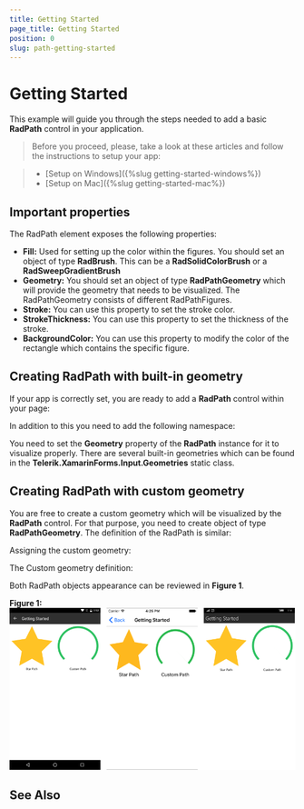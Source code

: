 ```yaml
---
title: Getting Started
page_title: Getting Started
position: 0
slug: path-getting-started
---
```


# Getting Started
   
This example will guide you through the steps needed to add a basic **RadPath** control in your application.

>Before you proceed, please, take a look at these articles and follow the instructions to setup your app:

>- [Setup on Windows]({%slug getting-started-windows%})
>- [Setup on Mac]({%slug getting-started-mac%})

## Important properties

The RadPath element exposes the following properties:

* **Fill:** Used for setting up the color within the figures. You should set an object of type **RadBrush**. This can be a **RadSolidColorBrush** or a **RadSweepGradientBrush**
* **Geometry:** You should set an object of type **RadPathGeometry** which will provide the geometry that needs to be visualized. The RadPathGeometry consists of different RadPathFigures.
* **Stroke:** You can use this property to set the stroke color.
* **StrokeThickness:** You can use this property to set the thickness of the stroke.
* **BackgroundColor:** You can use this property to modify the color of the rectangle which contains the specific figure.


## Creating RadPath with built-in geometry

If your app is correctly set, you are ready to add a **RadPath** control within your page:

<snippet id='path-gettingstarted-starpath-xaml'/>

In addition to this you need to add the following namespace:

<snippet id='xmlns-telerikprimitives'/>	

You need to set the **Geometry** property of the **RadPath** instance for it to visualize properly. There are several built-in geometries which can be found in the **Telerik.XamarinForms.Input.Geometries** static class. 

<snippet id='path-gettingstarted-built-in-geometry'/>	

## Creating RadPath with custom geometry

You are free to create a custom geometry which will be visualized by the **RadPath** control. For that purpose, you need to create object of type **RadPathGeometry**.
The definition of the RadPath is similar:

<snippet id='path-gettingstarted-custompath-xaml'/>	

Assigning the custom geometry:

<snippet id='path-gettingstarted-assigning-custom-geometry'/>	

The Custom geometry definition:

<snippet id='path-gettingstarted-custom-geometry'/>	

Both RadPath objects appearance can be reviewed in **Figure 1**. 

**Figure 1:**
![RadPath Figures](../images/custom_default_paths.png)

## See Also